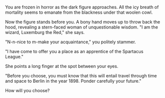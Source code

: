 You are frozen in horror as the dark figure approaches. All the icy breath of mortality
seems to emanate from the blackness under that woolen cowl.  

Now the figure stands before you. A bony hand moves up to throw back the hood,
revealing a stern-faced woman of unquestionable wisdom. "I am the wizard, Luxemburg the Red,"
she says. 

"N-n-nice to m-make your acquaintance," you politely stammer.

"I have come to offer you a place as an apprentice of the Spartacus League."

She points a long finger at the spot between your eyes.

"Before you choose, you must know that this will entail travel through time and space
to Berlin in the year 1898. Ponder carefully your future."

How will you choose?
 

